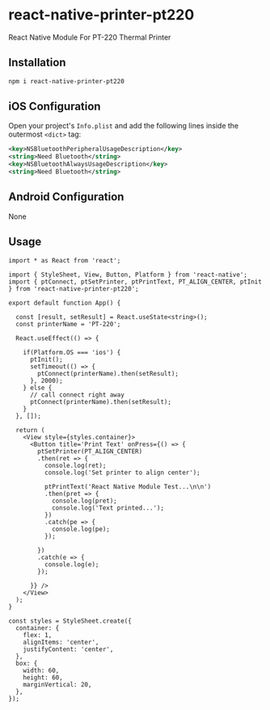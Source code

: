 # react-native-printer-pt220

React Native Module For PT-220 Thermal Printer

## Installation

```sh
npm i react-native-printer-pt220
```

## iOS Configuration

Open your project's `Info.plist` and add the following lines inside the outermost `<dict>` tag:

```xml
<key>NSBluetoothPeripheralUsageDescription</key>
<string>Need Bluetooth</string>
<key>NSBluetoothAlwaysUsageDescription</key>
<string>Need Bluetooth</string>
```

## Android Configuration

None

## Usage

```tsx
import * as React from 'react';

import { StyleSheet, View, Button, Platform } from 'react-native';
import { ptConnect, ptSetPrinter, ptPrintText, PT_ALIGN_CENTER, ptInit } from 'react-native-printer-pt220';

export default function App() {

  const [result, setResult] = React.useState<string>();
  const printerName = 'PT-220';

  React.useEffect(() => {

    if(Platform.OS === 'ios') {
      ptInit();
      setTimeout(() => {
        ptConnect(printerName).then(setResult);
      }, 2000);
    } else {
      // call connect right away
      ptConnect(printerName).then(setResult);
    }
  }, []);

  return (
    <View style={styles.container}>
      <Button title='Print Text' onPress={() => {
        ptSetPrinter(PT_ALIGN_CENTER)
        .then(ret => {
          console.log(ret);
          console.log('Set printer to align center');

          ptPrintText('React Native Module Test...\n\n')
          .then(pret => {
            console.log(pret);
            console.log('Text printed...');
          })
          .catch(pe => {
            console.log(pe);
          });

        })
        .catch(e => {
          console.log(e);
        });

      }} />
    </View>
  );
}

const styles = StyleSheet.create({
  container: {
    flex: 1,
    alignItems: 'center',
    justifyContent: 'center',
  },
  box: {
    width: 60,
    height: 60,
    marginVertical: 20,
  },
});
```